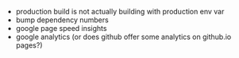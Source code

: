 - production build is not actually building with production env var
- bump dependency numbers
- google page speed insights
- google analytics (or does github offer some analytics on github.io pages?)
